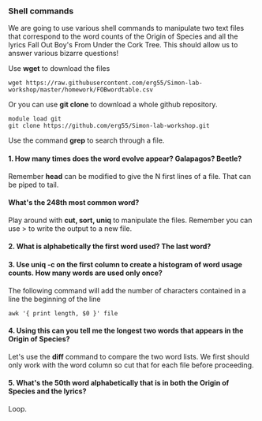 ### Shell commands

We are going to use various shell commands to manipulate two text files that correspond to the word counts of the Origin of Species and all the lyrics Fall Out Boy's From Under the Cork Tree. This should allow us to answer various bizarre questions!  

Use **wget** to download the files

``` 
wget https://raw.githubusercontent.com/erg55/Simon-lab-workshop/master/homework/FOBwordtable.csv
```
Or you can use **git clone** to download a whole github repository.

``` 
module load git
git clone https://github.com/erg55/Simon-lab-workshop.git
``` 
Use the command **grep** to search through a file.

#### 1. How many times does the word evolve appear? Galapagos? Beetle?



Remember **head** can be modified to give the N first lines of a file. That can be piped to tail. 
#### What's the 248th most common word?
>
>
>
Play around with **cut, sort, uniq** to manipulate the files. Remember you can use \> to write the output to a new file.

#### 2. What is alphabetically the first word used? The last word? 



#### 3. Use uniq -c on the first column to create a histogram of word usage counts. How many words are used only once? 



The following command will add the number of characters contained in a line the beginning of the line
``` 
awk '{ print length, $0 }' file 
``` 
#### 4. Using this can you tell me the longest two words that appears in the Origin of Species?



Let's use the **diff** command to compare the two word lists. We first should only work with the word column so cut that for each file before proceeding. 

#### 5. What's the 50th word alphabetically that is in both the Origin of Species and the lyrics? 





Loop.
